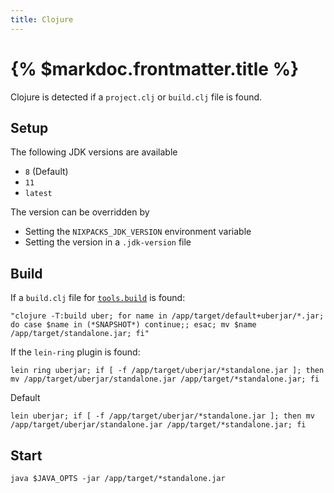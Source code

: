 ```yaml
---
title: Clojure
---
```


# {% $markdoc.frontmatter.title %}

Clojure is detected if a `project.clj` or `build.clj` file is found.

## Setup

The following JDK versions are available

- `8` (Default)
- `11`
- `latest`

The version can be overridden by

- Setting the `NIXPACKS_JDK_VERSION` environment variable
- Setting the version in a `.jdk-version` file

## Build

If a `build.clj` file for [`tools.build`](https://clojure.org/guides/tools_build) is found:

```
"clojure -T:build uber; for name in /app/target/default+uberjar/*.jar; do case $name in (*SNAPSHOT*) continue;; esac; mv $name /app/target/standalone.jar; fi"
```

If the `lein-ring` plugin is found:

```
lein ring uberjar; if [ -f /app/target/uberjar/*standalone.jar ]; then mv /app/target/uberjar/standalone.jar /app/target/*standalone.jar; fi
```

Default

```
lein uberjar; if [ -f /app/target/uberjar/*standalone.jar ]; then mv /app/target/uberjar/standalone.jar /app/target/*standalone.jar; fi
```

## Start

```
java $JAVA_OPTS -jar /app/target/*standalone.jar
```
